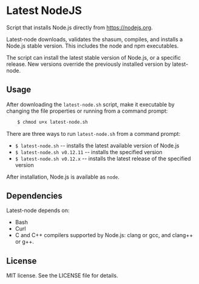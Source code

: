 # Latest NodeJS

Script that installs Node.js directly from https://nodejs.org.

Latest-node downloads, validates the shasum, compiles, and installs a Node.js stable version. This includes the node and npm executables.

The script can install the latest stable version of Node.js, or a specific release. New versions override the previously installed version by latest-node.


## Usage

After downloading the `latest-node.sh` script, make it executable by changing the file properties or running from a command prompt:
~~~ bash
	$ chmod u+x latest-node.sh
~~~

There are three ways to run `latest-node.sh` from a command prompt:
* `$ latest-node.sh` -- installs the latest available version of Node.js
* `$ latest-node.sh v0.12.11` -- installs the specified version
* `$ latest-node.sh v0.12.x` -- installs the latest release of the specified version

After installation, Node.js is available as `node`.


## Dependencies

Latest-node depends on:
* Bash
* Curl
* C and C++ compilers supported by Node.js: clang or gcc, and clang++ or g++.


## License

MIT license. See the LICENSE file for details. 

